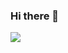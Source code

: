 ### Hi there 👋

<img src="https://capsule-render.vercel.app/api?type=cylinder&color=#ffc107&height=100&section=header&text=YEAH();&fontSize=90" />

